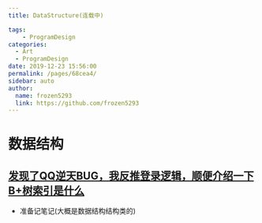 ```yaml
---
title: DataStructure(连载中)

tags: 
    - ProgramDesign
categories: 
  - Art
  - ProgramDesign
date: 2019-12-23 15:56:00
permalink: /pages/68cea4/
sidebar: auto
author: 
  name: frozen5293
  link: https://github.com/frozen5293
---
```

# __数据结构__

## __[发现了QQ逆天BUG，我反推登录逻辑，顺便介绍一下B+树索引是什么](https://www.bilibili.com/video/av80236048)__
- 准备记笔记(大概是数据结构结构类的)